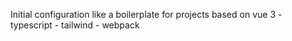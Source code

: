 Initial configuration like a boilerplate for projects based on vue 3 - typescript - tailwind - webpack
